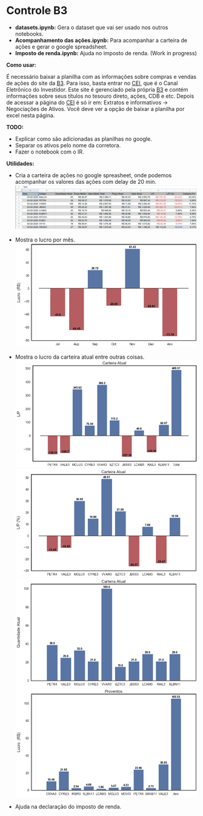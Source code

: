 # Controle B3

  - **datasets.ipynb:** Gera o dataset que vai ser usado nos outros notebooks.
  - **Acompanhamento das ações.ipynb:** Para acompanhar a carteira de ações e gerar o google spreadsheet.
  - **Imposto de renda.ipynb:** Ajuda no imposto de renda. (Work in progress)
  
**Como usar:**

  É necessário baixar a planilha com as informações sobre compras e vendas de ações do site da [B3][B3]. Para isso, basta entrar no [CEI][CEI], que é o Canal Eletrônico do Investidor. Este site é gerenciado pela própria [B3][B3] e contém informações sobre seus títulos no tesouro direto, ações, CDB e etc.
   Depois de acessar a página do [CEI][CEI] é só ir em: Extratos e informativos -> Negociações de Ativos. Você deve ver a opção de baixar a planilha por excel nesta página.

**TODO:**
  - Explicar como são adicionadas as planilhas no google.
  - Separar os ativos pelo nome da corretora.
  - Fazer o notebook com o IR.

**Utilidades:**

  - Cria a carteira de ações no google spreasheet, onde podemos acompanhar os
  valores das ações com delay de 20 min.
  ![spreadsheet](img/google_spreadsheet.png)
    
  - Mostra o lucro por mês.
  ![carteira_lucro](img/lucro_mes.png)
  
  - Mostra o lucro da carteira atual entre outras coisas.
  ![carteira](img/carteira_lucro.png)
  ![carteira_perc](img/carteira_lucro_perc.png)
  ![carteira_qnt](img/carteira_quantidade.png)
  ![proventos](img/proventos.png)
  
  - Ajuda na declaração do imposto de renda. 


[CEI]: https://cei.b3.com.br/CEI_Responsivo/login.aspx
[B3]: http://www.b3.com.br/pt_br/
[colab]: https://colab.research.google.com/notebooks/welcome.ipynb
